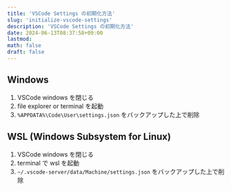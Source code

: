 ```yaml
---
title: 'VSCode Settings の初期化方法'
slug: 'initialize-vscode-settings'
description: 'VSCode Settings の初期化方法'
date: 2024-06-13T08:37:58+09:00
lastmod: 
math: false
draft: false
---
```


## Windows

1. VSCode windows を閉じる
2. file explorer or terminal を起動
2. ``%APPDATA%\Code\User\settings.json`` をバックアップした上で削除

## WSL (Windows Subsystem for Linux)

1. VSCode windows を閉じる
2. terminal で wsl を起動
3. ``~/.vscode-server/data/Machine/settings.json`` をバックアップした上で削除
